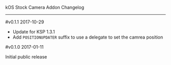 kOS Stock Camera Addon Changelog
********************************

#v0.1.1 2017-10-29

- Update for KSP 1.3.1
- Add `POSITIONUPDATER` suffix to use a delegate to set the camrea position

#v0.1.0 2017-01-11

Initial public release
